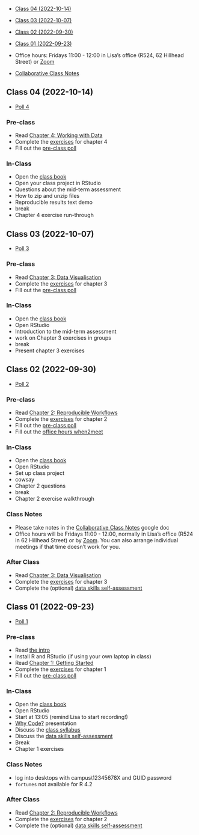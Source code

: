 -   <a href="#class-04-2022-10-14" id="toc-class-04-2022-10-14">Class 04
    (2022-10-14)</a>
-   <a href="#class-03-2022-10-07" id="toc-class-03-2022-10-07">Class 03
    (2022-10-07)</a>
-   <a href="#class-02-2022-09-30" id="toc-class-02-2022-09-30">Class 02
    (2022-09-30)</a>
-   <a href="#class-01-2022-09-23" id="toc-class-01-2022-09-23">Class 01
    (2022-09-23)</a>

-   Office hours: Fridays 11:00 - 12:00 in Lisa’s office (R524, 62
    Hillhead Street) or [Zoom](https://uofglasgow.zoom.us/my/debruine)
-   [Collaborative Class
    Notes](https://docs.google.com/document/d/1ZSSg7UjnZGvuR3-gSnYdTEZWPIvuFrRTPLhjpeLtkzc/)

## Class 04 (2022-10-14)

-   [Poll
    4](https://debruine.github.io/reprores_2022/polls/poll-04.html)

### Pre-class

-   Read [Chapter 4: Working with
    Data](https://psyteachr.github.io/reprores-v3/data.html)
-   Complete the
    [exercises](https://psyteachr.github.io/reprores-v3/exercises.html)
    for chapter 4
-   Fill out the [pre-class poll](https://forms.gle/yee8TwyKn5PefPkK7)

### In-Class

-   Open the [class book](https://psyteachr.github.io/reprores-v3/)
-   Open your class project in RStudio
-   Questions about the mid-term assessment
-   How to zip and unzip files
-   Reproducible results text demo
-   break
-   Chapter 4 exercise run-through

## Class 03 (2022-10-07)

-   [Poll
    3](https://debruine.github.io/reprores_2022/polls/poll-03.html)

### Pre-class

-   Read [Chapter 3: Data
    Visualisation](https://psyteachr.github.io/reprores-v3/ggplot.html)
-   Complete the
    [exercises](https://psyteachr.github.io/reprores-v3/exercises.html)
    for chapter 3
-   Fill out the [pre-class poll](https://forms.gle/RzuYHaA9jpkStner6)

### In-Class

-   Open the [class book](https://psyteachr.github.io/reprores-v3/)
-   Open RStudio
-   Introduction to the mid-term assessment
-   work on Chapter 3 exercises in groups
-   break
-   Present chapter 3 exercises

## Class 02 (2022-09-30)

-   [Poll
    2](https://debruine.github.io/reprores_2022/polls/poll-02.html)

### Pre-class

-   Read [Chapter 2: Reproducible
    Workflows](https://psyteachr.github.io/reprores-v3/repro.html)
-   Complete the
    [exercises](https://psyteachr.github.io/reprores-v3/exercises.html)
    for chapter 2
-   Fill out the [pre-class poll](https://forms.gle/6ZiotbRgWPy79nhs9)
-   Fill out the [office hours
    when2meet](https://www.when2meet.com/?16977819-cpkIB)

### In-Class

-   Open the [class book](https://psyteachr.github.io/reprores-v3/)
-   Open RStudio
-   Set up class project
-   cowsay
-   Chapter 2 questions
-   break
-   Chapter 2 exercise walkthrough

### Class Notes

-   Please take notes in the [Collaborative Class
    Notes](https://docs.google.com/document/d/1ZSSg7UjnZGvuR3-gSnYdTEZWPIvuFrRTPLhjpeLtkzc/)
    google doc
-   Office hours will be Fridays 11:00 - 12:00, normally in Lisa’s
    office (R524 in 62 Hillhead Street) or by
    [Zoom](https://uofglasgow.zoom.us/my/debruine). You can also arrange
    individual meetings if that time doesn’t work for you.

### After Class

-   Read [Chapter 3: Data
    Visualisation](https://psyteachr.github.io/reprores-v3/ggplot.html)
-   Complete the
    [exercises](https://psyteachr.github.io/reprores-v3/exercises.html)
    for chapter 3
-   Complete the (optional) [data skills
    self-assessment](https://moodle.gla.ac.uk/mod/assign/view.php?id=3103593)

## Class 01 (2022-09-23)

<!--
* [Recording](): check the Teams channel for the recording passcode
-->

-   [Poll
    1](https://debruine.github.io/reprores_2022/polls/poll-01.html)

### Pre-class

-   Read [the intro](https://psyteachr.github.io/reprores-v3/)
-   Install R and RStudio (if using your own laptop in class)
-   Read [Chapter 1: Getting
    Started](https://psyteachr.github.io/reprores-v3/intro.html)
-   Complete the
    [exercises](https://psyteachr.github.io/reprores-v3/exercises.html)
    for chapter 1
-   Fill out the [pre-class poll](https://forms.gle/m6MuVqLpxoakyCGk7)

### In-Class

-   Open the [class book](https://psyteachr.github.io/reprores-v3/)
-   Open RStudio
-   Start at 13:05 (remind Lisa to start recording!)
-   [Why Code?](https://debruine.github.io/why-code/) presentation
-   Discuss the [class
    syllabus](https://moodle.gla.ac.uk/course/view.php?id=33447&section=1)
-   Discuss the [data skills
    self-assessment](https://moodle.gla.ac.uk/mod/assign/view.php?id=3103593)
-   Break
-   Chapter 1 exercises

### Class Notes

-   log into desktops with campus\12345678X and GUID password
-   `fortunes` not available for R 4.2

### After Class

-   Read [Chapter 2: Reproducible
    Workflows](https://psyteachr.github.io/reprores-v3/repro.html)
-   Complete the
    [exercises](https://psyteachr.github.io/reprores-v3/exercises.html)
    for chapter 2
-   Complete the (optional) [data skills
    self-assessment](https://moodle.gla.ac.uk/mod/assign/view.php?id=3103593)
